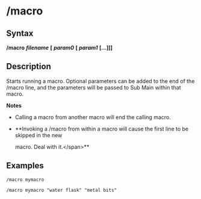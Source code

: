 # /macro

## Syntax

**/macro** _**filename**_ **[** _**param0**_ **\[** _**param1**_ **\[...\]\]]**

## Description

Starts running a macro. Optional parameters can be added to the end of the /macro line, and the parameters will be passed to Sub Main within that macro.

**Notes**

* Calling a macro from another macro will end the calling macro.  
* \*\*Invoking a /macro from within a macro will cause the first line to be skipped in the new

  macro. Deal with it.&lt;/span&gt;\*\*

## Examples

```text
/macro mymacro

/macro mymacro "water flask" "metal bits"
```
